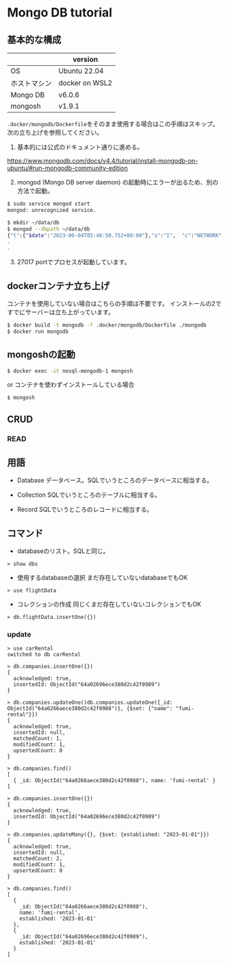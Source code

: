 # Mongo DB tutorial

## 基本的な構成

||version|
|----|----|
|OS|Ubuntu 22.04|
|ホストマシン|docker on WSL2|
|Mongo DB|v6.0.6|
|mongosh|v1.9.1|

<!-- ## インストール -->
`.docker/mongodb/Dockerfile`をそのまま使用する場合はこの手順はスキップ。
次の立ち上げを参照してください。

1. 基本的には公式のドキュメント通りに進める。

https://www.mongodb.com/docs/v4.4/tutorial/install-mongodb-on-ubuntu/#run-mongodb-community-edition

2. mongod (Mongo DB server daemon) の起動時にエラーが出るため、別の方法で起動。

```sh
$ sudo service mongod start
mongod: unrecognized service.
```

```sh
$ mkdir ~/data/db
$ mongod --dbpath ~/data/db
{"t":{"$date":"2023-06-04T05:48:50.752+00:00"},"s":"I",  "c":"NETWORK",
.
.
```

3. 27017 portでプロセスが起動しています。

## dockerコンテナ立ち上げ
コンテナを使用していない場合はこちらの手順は不要です。
インストールの2ですでにサーバーは立ち上がっています。

```sh
$ docker build -t mongodb -f .docker/mongodb/Dockerfile ./mongodb
$ docker run mongodb
```

## mongoshの起動

```sh
$ docker exec -it nosql-mongodb-1 mongosh
```

or コンテナを使わずインストールしている場合

```sh
$ mongosh
```

## CRUD

### READ

## 用語

- Database
データベース。SQLでいうところのデータベースに相当する。

- Collection
SQLでいうところのテーブルに相当する。

- Record
SQLでいうところのレコードに相当する。

## コマンド

- databaseのリスト。SQLと同じ。

 ```mongosh
> show dbs
```

- 使用するdatabaseの選択
まだ存在していないdatabaseでもOK

```mongosh
> use flightData
```

- コレクションの作成
同じくまだ存在していないコレクションでもOK

```mongosh
> db.flightData.insertOne({})
```

### update

```
> use carRental
switched to db carRental

> db.companies.insertOne({})
{
  acknowledged: true,
  insertedId: ObjectId("64a02696ece380d2c42f0989")
}

> db.companies.updateOne()db.companies.updateOne({_id: ObjectId("64a0266aece380d2c42f0988")}, {$set: {"name": "fumi-rental"}})
{
  acknowledged: true,
  insertedId: null,
  matchedCount: 1,
  modifiedCount: 1,
  upsertedCount: 0
}

> db.companies.find()
[
  { _id: ObjectId("64a0266aece380d2c42f0988"), name: 'fumi-rental' }
]

> db.companies.insertOne({})
{
  acknowledged: true,
  insertedId: ObjectId("64a02696ece380d2c42f0989")
}

> db.companies.updateMany({}, {$set: {established: "2023-01-01"}})
{
  acknowledged: true,
  insertedId: null,
  matchedCount: 2,
  modifiedCount: 1,
  upsertedCount: 0
}

> db.companies.find()
[
  {
    _id: ObjectId("64a0266aece380d2c42f0988"),
    name: 'fumi-rental',
    established: '2023-01-01'
  },
  {
    _id: ObjectId("64a02696ece380d2c42f0989"),
    established: '2023-01-01'
  }
]
```
